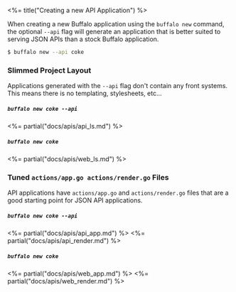 <%= title("Creating a new API Application") %>

When creating a new Buffalo application using the `buffalo new` command, the optional `--api` flag will generate an application that is better suited to serving JSON APIs than a stock Buffalo application.

```bash
$ buffalo new --api coke
```

### Slimmed Project Layout

Applications generated with the `--api` flag don't contain any front systems. This means there is no templating, stylesheets, etc...

<div class="row">
    <div class="col-md-6 col-sm-12">
        <h5><code>buffalo new coke --api</code></h5>
        <%= partial("docs/apis/api_ls.md") %>
    </div>
    <div class="col-md-6 col-sm-12">
        <h5><code>buffalo new coke</code></h5>
        <%= partial("docs/apis/web_ls.md") %>
    </div>
</div>

### Tuned `actions/app.go actions/render.go` Files

API applications have `actions/app.go` and `actions/render.go` files that are a good starting point for JSON API applications.

<h5><code>buffalo new coke --api</code></h5>
<%= partial("docs/apis/api_app.md") %>
<%= partial("docs/apis/api_render.md") %>

<h5><code>buffalo new coke</code></h5>
<%= partial("docs/apis/web_app.md") %> 
<%= partial("docs/apis/web_render.md") %>